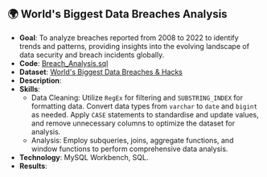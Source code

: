 ## 🌍 World's Biggest Data Breaches Analysis 

* **Goal**: To analyze breaches reported from 2008 to 2022 to identify trends and patterns, providing insights into the evolving landscape of data security and breach incidents globally.
* **Code**: [Breach_Analysis.sql](https://github.com/MargaritaVA/Data-Analysis/blob/main/Data-Breach-Analysis/Code.sql)
* **Dataset**: [World's Biggest Data Breaches & Hacks](https://www.kaggle.com/datasets/joebeachcapital/worlds-biggest-data-breaches-and-hacks/data)
* **Description**: 
* **Skills**:
    * Data Cleaning: Utilize `RegEx` for filtering and `SUBSTRING_INDEX` for formatting data. Convert data types from `varchar` to `date` and `bigint` as needed. Apply `CASE` statements to standardise and update values, and remove unnecessary columns to optimize the dataset for analysis. 
    * Analysis: Employ subqueries, joins, aggregate functions, and window functions to perform comprehensive data analysis.
* **Technology**: MySQL Workbench, SQL.
* **Results**: 

